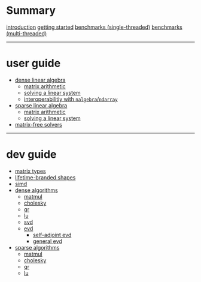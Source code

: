 # Summary

[introduction](./intro.md)
[getting started](./getting-started.md)
[benchmarks (single-threaded)](./bench-st.md)
[benchmarks (multi-threaded)](./bench-mt.md)

---
# user guide
- [dense linear algebra](./dense.md)
  - [matrix arithmetic](./dense-arithmetic.md)
  - [solving a linear system](./solve.md)
  - [interoperabilitiy with `nalgebra`/`ndarray`](./dense-cvt.md)
- [sparse linear algebra](./sparse.md)
  - [matrix arithmetic](./sparse-arithmetic.md)
  - [solving a linear system](./sparse-solve.md)
- [matrix-free solvers]()
---
# dev guide
- [matrix types](./dev-layout.md)
- [lifetime-branded shapes](./dev-branding.md)
- [simd](./dev-simd.md)
- [dense algorithms]()
  - [matmul]()
  - [cholesky]()
  - [qr]()
  - [lu]()
  - [svd]()
  - [evd]()
    - [self-adjoint evd]()
    - [general evd]()
- [sparse algorithms]()
  - [matmul]()
  - [cholesky]()
  - [qr]()
  - [lu]()

